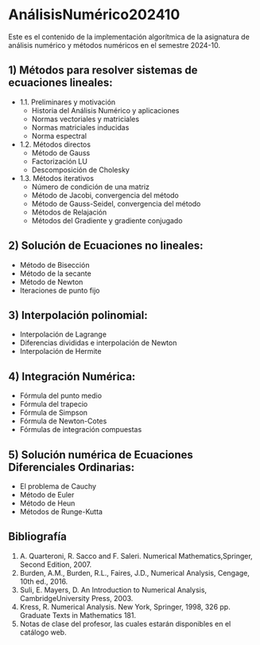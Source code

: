 # AnálisisNumérico202410
Este es el contenido de la implementación algorítmica de la asignatura de análisis numérico y métodos numéricos en el semestre 2024-10.

## 1) Métodos para resolver sistemas de ecuaciones lineales:
- 1.1. Preliminares y motivación
    - Historia del Análisis Numérico y aplicaciones
    - Normas vectoriales y matriciales
    - Normas matriciales inducidas
    - Norma espectral
- 1.2. Métodos directos
    - Método de Gauss
    - Factorización LU
    - Descomposición de Cholesky
- 1.3. Métodos iterativos
    - Número de condición de una matriz
    - Método de Jacobi, convergencia del método
    - Método de Gauss-Seidel, convergencia del método
    - Métodos de Relajación
    - Métodos del Gradiente y gradiente conjugado

## 2) Solución de Ecuaciones no lineales:
- Método de Bisección
- Método de la secante
- Método de Newton
- Iteraciones de punto fijo

## 3) Interpolación polinomial:
- Interpolación de Lagrange
- Diferencias divididas e interpolación de Newton
- Interpolación de Hermite

## 4) Integración Numérica:
- Fórmula del punto medio
- Fórmula del trapecio
- Fórmula de Simpson
- Fórmula de Newton-Cotes
- Fórmulas de integración compuestas

## 5) Solución numérica de Ecuaciones Diferenciales Ordinarias:
- El problema de Cauchy
- Método de Euler
- Método de Heun
- Métodos de Runge-Kutta

## Bibliografía
1. A. Quarteroni, R. Sacco and F. Saleri.
Numerical Mathematics,Springer, Second
Edition, 2007.
2. Burden, A.M., Burden, R.L., Faires, J.D., Numerical Analysis,
Cengage, 10th ed., 2016.
3. Suli, E. Mayers, D. An Introduction to Numerical
Analysis, CambridgeUniversity Press, 2003.
4. Kress, R. Numerical Analysis. New York, Springer,
1998, 326 pp. Graduate Texts in Mathematics 181.
5. Notas de clase del profesor, las cuales estarán disponibles en el
catálogo web.
